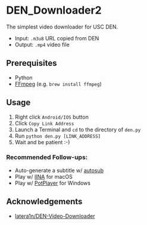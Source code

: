 # DEN_Downloader2

The simplest video downloader for USC DEN.

* Input: `.m3u8` URL copied from DEN
* Output: `.mp4` video file

## Prerequisites
* Python
* [FFmpeg](https://www.ffmpeg.org/) (e.g. `brew install ffmpeg`) 

## Usage
1. Right click `Android/IOS` button
2. Click `Copy Link Address`
3. Launch a Terminal and `cd` to the directory of `den.py`
4. Run `python den.py [LINK_ADDRESS]`
5. Wait and be patient :-)

### Recommended Follow-ups:
* Auto-generate a subtitle w/ [autosub](https://github.com/agermanidis/autosub)
* Play w/ [IINA](https://iina.io/) for macOS
* Play w/ [PotPlayer](https://potplayer.daum.net/) for Windows

## Acknowledgements
* [latera1n/DEN-Video-Downloader](https://github.com/latera1n/DEN-Video-Downloader)
